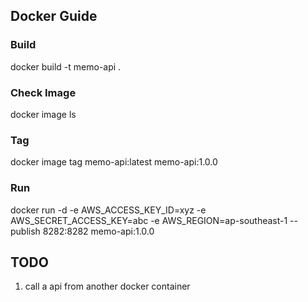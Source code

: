 ## Docker Guide

### Build

docker build -t memo-api . 

### Check Image

docker image ls

### Tag

docker image tag memo-api:latest memo-api:1.0.0

### Run

docker run -d -e AWS_ACCESS_KEY_ID=xyz -e AWS_SECRET_ACCESS_KEY=abc -e AWS_REGION=ap-southeast-1 --publish 8282:8282 memo-api:1.0.0

## TODO

1. call a api from another docker container